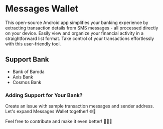# Messages Wallet

This open-source Android app simplifies your banking experience by extracting transaction details from SMS messages - all processed directly on your device. Easily view and organize your financial activity in a straightforward list format. Take control of your transactions effortlessly with this user-friendly tool.


## Support Bank

- Bank of Baroda
- Axis Bank
- Cosmos Bank


### Adding Support for Your Bank?

Create an issue with sample transaction messages and sender address. Let's expand Messages Wallet together! 🌐💼


Feel free to contribute and make it even better! 🚀👩‍💻